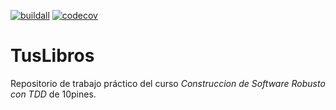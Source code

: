 [![buildall][buildall-img]][buildall-url]
[![codecov][codecov-img]][codecov-url]

# TusLibros
Repositorio de trabajo práctico del curso *Construccion de Software Robusto con TDD* de 10pines.

[buildall-img]: https://github.com/rpgrca/TusLibros/actions/workflows/dotnetcore.yml/badge.svg
[buildall-url]: https://github.com/rpgrca/TusLibros/actions/workflows/dotnetcore.yml
[codecov-img]: https://codecov.io/gh/rpgrca/TusLibros/branch/master/graph/badge.svg
[codecov-url]: https://codecov.io/gh/rpgrca/TusLibros
